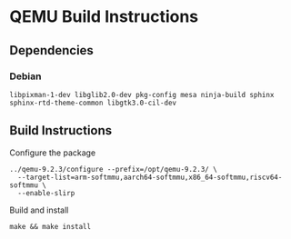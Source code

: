 # QEMU Build Instructions

## Dependencies

### Debian

    libpixman-1-dev libglib2.0-dev pkg-config mesa ninja-build sphinx sphinx-rtd-theme-common libgtk3.0-cil-dev

## Build Instructions

Configure the package

    ../qemu-9.2.3/configure --prefix=/opt/qemu-9.2.3/ \
      --target-list=arm-softmmu,aarch64-softmmu,x86_64-softmmu,riscv64-softmmu \
      --enable-slirp

Build and install

    make && make install

